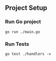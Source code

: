 ## Project Setup
### Run Go project
```
go run ./main.go
```
### Run Tests
```
go test ./handlers -v
```
